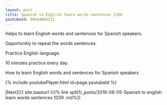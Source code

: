 ```yaml
---
layout: post
title: Spanish to English learn words sentences 1350 
youtubeId: 99Gb4BOG21I
---
```

 
 
Helps to learn English words and sentences for Spanish speakers.

Opportunitiy to repeat the words sentences. 

Practice English language. 
 
10 minutes practice every day. 
 
How to learn English words and sentences for Spanish speakers 
 
{% include youtubePlayer.html id=page.youtubeId %}
 
 
[Next]({{ site.baseurl }}{% link  split1/_posts/2018-08-05-Spanish to english learn words sentences 1039 .md%})
 
